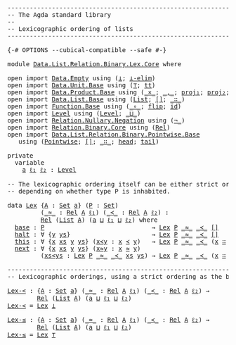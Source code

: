 <pre class="Agda"><a id="1" class="Comment">------------------------------------------------------------------------</a>
<a id="74" class="Comment">-- The Agda standard library</a>
<a id="103" class="Comment">--</a>
<a id="106" class="Comment">-- Lexicographic ordering of lists</a>
<a id="141" class="Comment">------------------------------------------------------------------------</a>

<a id="215" class="Symbol">{-#</a> <a id="219" class="Keyword">OPTIONS</a> <a id="227" class="Pragma">--cubical-compatible</a> <a id="248" class="Pragma">--safe</a> <a id="255" class="Symbol">#-}</a>

<a id="260" class="Keyword">module</a> <a id="267" href="Data.List.Relation.Binary.Lex.Core.html" class="Module">Data.List.Relation.Binary.Lex.Core</a> <a id="302" class="Keyword">where</a>

<a id="309" class="Keyword">open</a> <a id="314" class="Keyword">import</a> <a id="321" href="Data.Empty.html" class="Module">Data.Empty</a> <a id="332" class="Keyword">using</a> <a id="338" class="Symbol">(</a><a id="339" href="Data.Empty.html#914" class="Function">⊥</a><a id="340" class="Symbol">;</a> <a id="342" href="Data.Empty.html#1069" class="Function">⊥-elim</a><a id="348" class="Symbol">)</a>
<a id="350" class="Keyword">open</a> <a id="355" class="Keyword">import</a> <a id="362" href="Data.Unit.Base.html" class="Module">Data.Unit.Base</a> <a id="377" class="Keyword">using</a> <a id="383" class="Symbol">(</a><a id="384" href="Agda.Builtin.Unit.html#175" class="Record">⊤</a><a id="385" class="Symbol">;</a> <a id="387" href="Agda.Builtin.Unit.html#212" class="InductiveConstructor">tt</a><a id="389" class="Symbol">)</a>
<a id="391" class="Keyword">open</a> <a id="396" class="Keyword">import</a> <a id="403" href="Data.Product.Base.html" class="Module">Data.Product.Base</a> <a id="421" class="Keyword">using</a> <a id="427" class="Symbol">(</a><a id="428" href="Data.Product.Base.html#1618" class="Function Operator">_×_</a><a id="431" class="Symbol">;</a> <a id="433" href="Agda.Builtin.Sigma.html#235" class="InductiveConstructor Operator">_,_</a><a id="436" class="Symbol">;</a> <a id="438" href="Data.Product.Base.html#636" class="Field">proj₁</a><a id="443" class="Symbol">;</a> <a id="445" href="Data.Product.Base.html#650" class="Field">proj₂</a><a id="450" class="Symbol">;</a> <a id="452" href="Data.Product.Base.html#3109" class="Function">uncurry</a><a id="459" class="Symbol">)</a>
<a id="461" class="Keyword">open</a> <a id="466" class="Keyword">import</a> <a id="473" href="Data.List.Base.html" class="Module">Data.List.Base</a> <a id="488" class="Keyword">using</a> <a id="494" class="Symbol">(</a><a id="495" href="Agda.Builtin.List.html#147" class="Datatype">List</a><a id="499" class="Symbol">;</a> <a id="501" href="Data.List.Base.html#7599" class="InductiveConstructor">[]</a><a id="503" class="Symbol">;</a> <a id="505" href="Agda.Builtin.List.html#199" class="InductiveConstructor Operator">_∷_</a><a id="508" class="Symbol">)</a>
<a id="510" class="Keyword">open</a> <a id="515" class="Keyword">import</a> <a id="522" href="Function.Base.html" class="Module">Function.Base</a> <a id="536" class="Keyword">using</a> <a id="542" class="Symbol">(</a><a id="543" href="Function.Base.html#1115" class="Function Operator">_∘_</a><a id="546" class="Symbol">;</a> <a id="548" href="Function.Base.html#1638" class="Function">flip</a><a id="552" class="Symbol">;</a> <a id="554" href="Function.Base.html#704" class="Function">id</a><a id="556" class="Symbol">)</a>
<a id="558" class="Keyword">open</a> <a id="563" class="Keyword">import</a> <a id="570" href="Level.html" class="Module">Level</a> <a id="576" class="Keyword">using</a> <a id="582" class="Symbol">(</a><a id="583" href="Agda.Primitive.html#742" class="Postulate">Level</a><a id="588" class="Symbol">;</a> <a id="590" href="Agda.Primitive.html#961" class="Primitive Operator">_⊔_</a><a id="593" class="Symbol">)</a>
<a id="595" class="Keyword">open</a> <a id="600" class="Keyword">import</a> <a id="607" href="Relation.Nullary.Negation.html" class="Module">Relation.Nullary.Negation</a> <a id="633" class="Keyword">using</a> <a id="639" class="Symbol">(</a><a id="640" href="Relation.Nullary.Negation.Core.html#658" class="Function Operator">¬_</a><a id="642" class="Symbol">)</a>
<a id="644" class="Keyword">open</a> <a id="649" class="Keyword">import</a> <a id="656" href="Relation.Binary.Core.html" class="Module">Relation.Binary.Core</a> <a id="677" class="Keyword">using</a> <a id="683" class="Symbol">(</a><a id="684" href="Relation.Binary.Core.html#896" class="Function">Rel</a><a id="687" class="Symbol">)</a>
<a id="689" class="Keyword">open</a> <a id="694" class="Keyword">import</a> <a id="701" href="Data.List.Relation.Binary.Pointwise.Base.html" class="Module">Data.List.Relation.Binary.Pointwise.Base</a>
   <a id="745" class="Keyword">using</a> <a id="751" class="Symbol">(</a><a id="752" href="Data.List.Relation.Binary.Pointwise.Base.html#884" class="Datatype">Pointwise</a><a id="761" class="Symbol">;</a> <a id="763" href="Data.List.Relation.Binary.Pointwise.Base.html#993" class="InductiveConstructor">[]</a><a id="765" class="Symbol">;</a> <a id="767" href="Data.List.Relation.Binary.Pointwise.Base.html#1019" class="InductiveConstructor Operator">_∷_</a><a id="770" class="Symbol">;</a> <a id="772" href="Data.List.Relation.Binary.Pointwise.Base.html#1269" class="Function">head</a><a id="776" class="Symbol">;</a> <a id="778" href="Data.List.Relation.Binary.Pointwise.Base.html#1340" class="Function">tail</a><a id="782" class="Symbol">)</a>

<a id="785" class="Keyword">private</a>
  <a id="795" class="Keyword">variable</a>
    <a id="808" href="Data.List.Relation.Binary.Lex.Core.html#808" class="Generalizable">a</a> <a id="810" href="Data.List.Relation.Binary.Lex.Core.html#810" class="Generalizable">ℓ₁</a> <a id="813" href="Data.List.Relation.Binary.Lex.Core.html#813" class="Generalizable">ℓ₂</a> <a id="816" class="Symbol">:</a> <a id="818" href="Agda.Primitive.html#742" class="Postulate">Level</a>

<a id="825" class="Comment">-- The lexicographic ordering itself can be either strict or non-strict,</a>
<a id="898" class="Comment">-- depending on whether type P is inhabited.</a>

<a id="944" class="Keyword">data</a> <a id="Lex"></a><a id="949" href="Data.List.Relation.Binary.Lex.Core.html#949" class="Datatype">Lex</a> <a id="953" class="Symbol">{</a><a id="954" href="Data.List.Relation.Binary.Lex.Core.html#954" class="Bound">A</a> <a id="956" class="Symbol">:</a> <a id="958" href="Agda.Primitive.html#388" class="Primitive">Set</a> <a id="962" href="Data.List.Relation.Binary.Lex.Core.html#808" class="Generalizable">a</a><a id="963" class="Symbol">}</a> <a id="965" class="Symbol">(</a><a id="966" href="Data.List.Relation.Binary.Lex.Core.html#966" class="Bound">P</a> <a id="968" class="Symbol">:</a> <a id="970" href="Agda.Primitive.html#388" class="Primitive">Set</a><a id="973" class="Symbol">)</a>
         <a id="984" class="Symbol">(</a><a id="985" href="Data.List.Relation.Binary.Lex.Core.html#985" class="Bound Operator">_≈_</a> <a id="989" class="Symbol">:</a> <a id="991" href="Relation.Binary.Core.html#896" class="Function">Rel</a> <a id="995" href="Data.List.Relation.Binary.Lex.Core.html#954" class="Bound">A</a> <a id="997" href="Data.List.Relation.Binary.Lex.Core.html#810" class="Generalizable">ℓ₁</a><a id="999" class="Symbol">)</a> <a id="1001" class="Symbol">(</a><a id="1002" href="Data.List.Relation.Binary.Lex.Core.html#1002" class="Bound Operator">_≺_</a> <a id="1006" class="Symbol">:</a> <a id="1008" href="Relation.Binary.Core.html#896" class="Function">Rel</a> <a id="1012" href="Data.List.Relation.Binary.Lex.Core.html#954" class="Bound">A</a> <a id="1014" href="Data.List.Relation.Binary.Lex.Core.html#813" class="Generalizable">ℓ₂</a><a id="1016" class="Symbol">)</a> <a id="1018" class="Symbol">:</a>
         <a id="1029" href="Relation.Binary.Core.html#896" class="Function">Rel</a> <a id="1033" class="Symbol">(</a><a id="1034" href="Agda.Builtin.List.html#147" class="Datatype">List</a> <a id="1039" href="Data.List.Relation.Binary.Lex.Core.html#954" class="Bound">A</a><a id="1040" class="Symbol">)</a> <a id="1042" class="Symbol">(</a><a id="1043" href="Data.List.Relation.Binary.Lex.Core.html#962" class="Bound">a</a> <a id="1045" href="Agda.Primitive.html#961" class="Primitive Operator">⊔</a> <a id="1047" href="Data.List.Relation.Binary.Lex.Core.html#997" class="Bound">ℓ₁</a> <a id="1050" href="Agda.Primitive.html#961" class="Primitive Operator">⊔</a> <a id="1052" href="Data.List.Relation.Binary.Lex.Core.html#1014" class="Bound">ℓ₂</a><a id="1054" class="Symbol">)</a> <a id="1056" class="Keyword">where</a>
  <a id="Lex.base"></a><a id="1064" href="Data.List.Relation.Binary.Lex.Core.html#1064" class="InductiveConstructor">base</a> <a id="1069" class="Symbol">:</a> <a id="1071" href="Data.List.Relation.Binary.Lex.Core.html#966" class="Bound">P</a>                             <a id="1101" class="Symbol">→</a> <a id="1103" href="Data.List.Relation.Binary.Lex.Core.html#949" class="Datatype">Lex</a> <a id="1107" href="Data.List.Relation.Binary.Lex.Core.html#966" class="Bound">P</a> <a id="1109" href="Data.List.Relation.Binary.Lex.Core.html#985" class="Bound Operator">_≈_</a> <a id="1113" href="Data.List.Relation.Binary.Lex.Core.html#1002" class="Bound Operator">_≺_</a> <a id="1117" href="Agda.Builtin.List.html#184" class="InductiveConstructor">[]</a>       <a id="1126" href="Agda.Builtin.List.html#184" class="InductiveConstructor">[]</a>
  <a id="Lex.halt"></a><a id="1131" href="Data.List.Relation.Binary.Lex.Core.html#1131" class="InductiveConstructor">halt</a> <a id="1136" class="Symbol">:</a> <a id="1138" class="Symbol">∀</a> <a id="1140" class="Symbol">{</a><a id="1141" href="Data.List.Relation.Binary.Lex.Core.html#1141" class="Bound">y</a> <a id="1143" href="Data.List.Relation.Binary.Lex.Core.html#1143" class="Bound">ys</a><a id="1145" class="Symbol">}</a>                      <a id="1168" class="Symbol">→</a> <a id="1170" href="Data.List.Relation.Binary.Lex.Core.html#949" class="Datatype">Lex</a> <a id="1174" href="Data.List.Relation.Binary.Lex.Core.html#966" class="Bound">P</a> <a id="1176" href="Data.List.Relation.Binary.Lex.Core.html#985" class="Bound Operator">_≈_</a> <a id="1180" href="Data.List.Relation.Binary.Lex.Core.html#1002" class="Bound Operator">_≺_</a> <a id="1184" href="Agda.Builtin.List.html#184" class="InductiveConstructor">[]</a>       <a id="1193" class="Symbol">(</a><a id="1194" href="Data.List.Relation.Binary.Lex.Core.html#1141" class="Bound">y</a> <a id="1196" href="Agda.Builtin.List.html#199" class="InductiveConstructor Operator">∷</a> <a id="1198" href="Data.List.Relation.Binary.Lex.Core.html#1143" class="Bound">ys</a><a id="1200" class="Symbol">)</a>
  <a id="Lex.this"></a><a id="1204" href="Data.List.Relation.Binary.Lex.Core.html#1204" class="InductiveConstructor">this</a> <a id="1209" class="Symbol">:</a> <a id="1211" class="Symbol">∀</a> <a id="1213" class="Symbol">{</a><a id="1214" href="Data.List.Relation.Binary.Lex.Core.html#1214" class="Bound">x</a> <a id="1216" href="Data.List.Relation.Binary.Lex.Core.html#1216" class="Bound">xs</a> <a id="1219" href="Data.List.Relation.Binary.Lex.Core.html#1219" class="Bound">y</a> <a id="1221" href="Data.List.Relation.Binary.Lex.Core.html#1221" class="Bound">ys</a><a id="1223" class="Symbol">}</a> <a id="1225" class="Symbol">(</a><a id="1226" href="Data.List.Relation.Binary.Lex.Core.html#1226" class="Bound">x≺y</a> <a id="1230" class="Symbol">:</a> <a id="1232" href="Data.List.Relation.Binary.Lex.Core.html#1214" class="Bound">x</a> <a id="1234" href="Data.List.Relation.Binary.Lex.Core.html#1002" class="Bound Operator">≺</a> <a id="1236" href="Data.List.Relation.Binary.Lex.Core.html#1219" class="Bound">y</a><a id="1237" class="Symbol">)</a>   <a id="1241" class="Symbol">→</a> <a id="1243" href="Data.List.Relation.Binary.Lex.Core.html#949" class="Datatype">Lex</a> <a id="1247" href="Data.List.Relation.Binary.Lex.Core.html#966" class="Bound">P</a> <a id="1249" href="Data.List.Relation.Binary.Lex.Core.html#985" class="Bound Operator">_≈_</a> <a id="1253" href="Data.List.Relation.Binary.Lex.Core.html#1002" class="Bound Operator">_≺_</a> <a id="1257" class="Symbol">(</a><a id="1258" href="Data.List.Relation.Binary.Lex.Core.html#1214" class="Bound">x</a> <a id="1260" href="Agda.Builtin.List.html#199" class="InductiveConstructor Operator">∷</a> <a id="1262" href="Data.List.Relation.Binary.Lex.Core.html#1216" class="Bound">xs</a><a id="1264" class="Symbol">)</a> <a id="1266" class="Symbol">(</a><a id="1267" href="Data.List.Relation.Binary.Lex.Core.html#1219" class="Bound">y</a> <a id="1269" href="Agda.Builtin.List.html#199" class="InductiveConstructor Operator">∷</a> <a id="1271" href="Data.List.Relation.Binary.Lex.Core.html#1221" class="Bound">ys</a><a id="1273" class="Symbol">)</a>
  <a id="Lex.next"></a><a id="1277" href="Data.List.Relation.Binary.Lex.Core.html#1277" class="InductiveConstructor">next</a> <a id="1282" class="Symbol">:</a> <a id="1284" class="Symbol">∀</a> <a id="1286" class="Symbol">{</a><a id="1287" href="Data.List.Relation.Binary.Lex.Core.html#1287" class="Bound">x</a> <a id="1289" href="Data.List.Relation.Binary.Lex.Core.html#1289" class="Bound">xs</a> <a id="1292" href="Data.List.Relation.Binary.Lex.Core.html#1292" class="Bound">y</a> <a id="1294" href="Data.List.Relation.Binary.Lex.Core.html#1294" class="Bound">ys</a><a id="1296" class="Symbol">}</a> <a id="1298" class="Symbol">(</a><a id="1299" href="Data.List.Relation.Binary.Lex.Core.html#1299" class="Bound">x≈y</a> <a id="1303" class="Symbol">:</a> <a id="1305" href="Data.List.Relation.Binary.Lex.Core.html#1287" class="Bound">x</a> <a id="1307" href="Data.List.Relation.Binary.Lex.Core.html#985" class="Bound Operator">≈</a> <a id="1309" href="Data.List.Relation.Binary.Lex.Core.html#1292" class="Bound">y</a><a id="1310" class="Symbol">)</a>
         <a id="1321" class="Symbol">(</a><a id="1322" href="Data.List.Relation.Binary.Lex.Core.html#1322" class="Bound">xs&lt;ys</a> <a id="1328" class="Symbol">:</a> <a id="1330" href="Data.List.Relation.Binary.Lex.Core.html#949" class="Datatype">Lex</a> <a id="1334" href="Data.List.Relation.Binary.Lex.Core.html#966" class="Bound">P</a> <a id="1336" href="Data.List.Relation.Binary.Lex.Core.html#985" class="Bound Operator">_≈_</a> <a id="1340" href="Data.List.Relation.Binary.Lex.Core.html#1002" class="Bound Operator">_≺_</a> <a id="1344" href="Data.List.Relation.Binary.Lex.Core.html#1289" class="Bound">xs</a> <a id="1347" href="Data.List.Relation.Binary.Lex.Core.html#1294" class="Bound">ys</a><a id="1349" class="Symbol">)</a> <a id="1351" class="Symbol">→</a> <a id="1353" href="Data.List.Relation.Binary.Lex.Core.html#949" class="Datatype">Lex</a> <a id="1357" href="Data.List.Relation.Binary.Lex.Core.html#966" class="Bound">P</a> <a id="1359" href="Data.List.Relation.Binary.Lex.Core.html#985" class="Bound Operator">_≈_</a> <a id="1363" href="Data.List.Relation.Binary.Lex.Core.html#1002" class="Bound Operator">_≺_</a> <a id="1367" class="Symbol">(</a><a id="1368" href="Data.List.Relation.Binary.Lex.Core.html#1287" class="Bound">x</a> <a id="1370" href="Agda.Builtin.List.html#199" class="InductiveConstructor Operator">∷</a> <a id="1372" href="Data.List.Relation.Binary.Lex.Core.html#1289" class="Bound">xs</a><a id="1374" class="Symbol">)</a> <a id="1376" class="Symbol">(</a><a id="1377" href="Data.List.Relation.Binary.Lex.Core.html#1292" class="Bound">y</a> <a id="1379" href="Agda.Builtin.List.html#199" class="InductiveConstructor Operator">∷</a> <a id="1381" href="Data.List.Relation.Binary.Lex.Core.html#1294" class="Bound">ys</a><a id="1383" class="Symbol">)</a>

<a id="1386" class="Comment">------------------------------------------------------------------------</a>
<a id="1459" class="Comment">-- Lexicographic orderings, using a strict ordering as the base</a>

<a id="Lex-&lt;"></a><a id="1524" href="Data.List.Relation.Binary.Lex.Core.html#1524" class="Function">Lex-&lt;</a> <a id="1530" class="Symbol">:</a> <a id="1532" class="Symbol">{</a><a id="1533" href="Data.List.Relation.Binary.Lex.Core.html#1533" class="Bound">A</a> <a id="1535" class="Symbol">:</a> <a id="1537" href="Agda.Primitive.html#388" class="Primitive">Set</a> <a id="1541" href="Data.List.Relation.Binary.Lex.Core.html#808" class="Generalizable">a</a><a id="1542" class="Symbol">}</a> <a id="1544" class="Symbol">(</a><a id="1545" href="Data.List.Relation.Binary.Lex.Core.html#1545" class="Bound Operator">_≈_</a> <a id="1549" class="Symbol">:</a> <a id="1551" href="Relation.Binary.Core.html#896" class="Function">Rel</a> <a id="1555" href="Data.List.Relation.Binary.Lex.Core.html#1533" class="Bound">A</a> <a id="1557" href="Data.List.Relation.Binary.Lex.Core.html#810" class="Generalizable">ℓ₁</a><a id="1559" class="Symbol">)</a> <a id="1561" class="Symbol">(</a><a id="1562" href="Data.List.Relation.Binary.Lex.Core.html#1562" class="Bound Operator">_≺_</a> <a id="1566" class="Symbol">:</a> <a id="1568" href="Relation.Binary.Core.html#896" class="Function">Rel</a> <a id="1572" href="Data.List.Relation.Binary.Lex.Core.html#1533" class="Bound">A</a> <a id="1574" href="Data.List.Relation.Binary.Lex.Core.html#813" class="Generalizable">ℓ₂</a><a id="1576" class="Symbol">)</a> <a id="1578" class="Symbol">→</a>
        <a id="1588" href="Relation.Binary.Core.html#896" class="Function">Rel</a> <a id="1592" class="Symbol">(</a><a id="1593" href="Agda.Builtin.List.html#147" class="Datatype">List</a> <a id="1598" href="Data.List.Relation.Binary.Lex.Core.html#1533" class="Bound">A</a><a id="1599" class="Symbol">)</a> <a id="1601" class="Symbol">(</a><a id="1602" href="Data.List.Relation.Binary.Lex.Core.html#808" class="Generalizable">a</a> <a id="1604" href="Agda.Primitive.html#961" class="Primitive Operator">⊔</a> <a id="1606" href="Data.List.Relation.Binary.Lex.Core.html#810" class="Generalizable">ℓ₁</a> <a id="1609" href="Agda.Primitive.html#961" class="Primitive Operator">⊔</a> <a id="1611" href="Data.List.Relation.Binary.Lex.Core.html#813" class="Generalizable">ℓ₂</a><a id="1613" class="Symbol">)</a>
<a id="1615" href="Data.List.Relation.Binary.Lex.Core.html#1524" class="Function">Lex-&lt;</a> <a id="1621" class="Symbol">=</a> <a id="1623" href="Data.List.Relation.Binary.Lex.Core.html#949" class="Datatype">Lex</a> <a id="1627" href="Data.Empty.html#914" class="Function">⊥</a>

<a id="Lex-≤"></a><a id="1630" href="Data.List.Relation.Binary.Lex.Core.html#1630" class="Function">Lex-≤</a> <a id="1636" class="Symbol">:</a> <a id="1638" class="Symbol">{</a><a id="1639" href="Data.List.Relation.Binary.Lex.Core.html#1639" class="Bound">A</a> <a id="1641" class="Symbol">:</a> <a id="1643" href="Agda.Primitive.html#388" class="Primitive">Set</a> <a id="1647" href="Data.List.Relation.Binary.Lex.Core.html#808" class="Generalizable">a</a><a id="1648" class="Symbol">}</a> <a id="1650" class="Symbol">(</a><a id="1651" href="Data.List.Relation.Binary.Lex.Core.html#1651" class="Bound Operator">_≈_</a> <a id="1655" class="Symbol">:</a> <a id="1657" href="Relation.Binary.Core.html#896" class="Function">Rel</a> <a id="1661" href="Data.List.Relation.Binary.Lex.Core.html#1639" class="Bound">A</a> <a id="1663" href="Data.List.Relation.Binary.Lex.Core.html#810" class="Generalizable">ℓ₁</a><a id="1665" class="Symbol">)</a> <a id="1667" class="Symbol">(</a><a id="1668" href="Data.List.Relation.Binary.Lex.Core.html#1668" class="Bound Operator">_≺_</a> <a id="1672" class="Symbol">:</a> <a id="1674" href="Relation.Binary.Core.html#896" class="Function">Rel</a> <a id="1678" href="Data.List.Relation.Binary.Lex.Core.html#1639" class="Bound">A</a> <a id="1680" href="Data.List.Relation.Binary.Lex.Core.html#813" class="Generalizable">ℓ₂</a><a id="1682" class="Symbol">)</a> <a id="1684" class="Symbol">→</a>
        <a id="1694" href="Relation.Binary.Core.html#896" class="Function">Rel</a> <a id="1698" class="Symbol">(</a><a id="1699" href="Agda.Builtin.List.html#147" class="Datatype">List</a> <a id="1704" href="Data.List.Relation.Binary.Lex.Core.html#1639" class="Bound">A</a><a id="1705" class="Symbol">)</a> <a id="1707" class="Symbol">(</a><a id="1708" href="Data.List.Relation.Binary.Lex.Core.html#808" class="Generalizable">a</a> <a id="1710" href="Agda.Primitive.html#961" class="Primitive Operator">⊔</a> <a id="1712" href="Data.List.Relation.Binary.Lex.Core.html#810" class="Generalizable">ℓ₁</a> <a id="1715" href="Agda.Primitive.html#961" class="Primitive Operator">⊔</a> <a id="1717" href="Data.List.Relation.Binary.Lex.Core.html#813" class="Generalizable">ℓ₂</a><a id="1719" class="Symbol">)</a>
<a id="1721" href="Data.List.Relation.Binary.Lex.Core.html#1630" class="Function">Lex-≤</a> <a id="1727" class="Symbol">=</a> <a id="1729" href="Data.List.Relation.Binary.Lex.Core.html#949" class="Datatype">Lex</a> <a id="1733" href="Agda.Builtin.Unit.html#175" class="Record">⊤</a>
</pre>